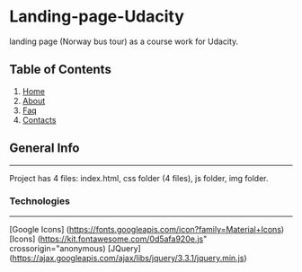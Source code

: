 # Landing-page-Udacity
landing page (Norway bus tour) as a course work for Udacity.

## Table of Contents
	
1. [Home](#title)
2. [About](#about)
3. [Faq](#Faq)
4. [Contacts](#contacts)


## General Info

***

Project has 4 files: index.html, css folder (4 files), js folder, img folder.


### Technologies

***

[Google Icons] (https://fonts.googleapis.com/icon?family=Material+Icons)
[Icons] (https://kit.fontawesome.com/0d5afa920e.js" crossorigin="anonymous)
[JQuery] (https://ajax.googleapis.com/ajax/libs/jquery/3.3.1/jquery.min.js)
